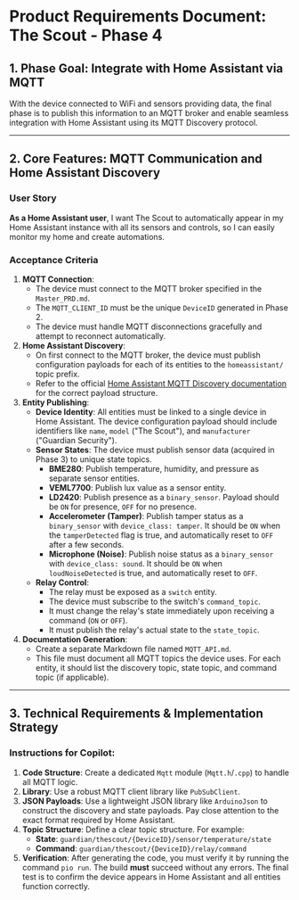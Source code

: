 # Product Requirements Document: The Scout - Phase 4

## 1. Phase Goal: Integrate with Home Assistant via MQTT

With the device connected to WiFi and sensors providing data, the final phase is to publish this information to an MQTT broker and enable seamless integration with Home Assistant using its MQTT Discovery protocol.

---

## 2. Core Features: MQTT Communication and Home Assistant Discovery

### User Story
**As a Home Assistant user**, I want The Scout to automatically appear in my Home Assistant instance with all its sensors and controls, so I can easily monitor my home and create automations.

### Acceptance Criteria
1.  **MQTT Connection**:
    * The device must connect to the MQTT broker specified in the `Master_PRD.md`.
    * The `MQTT_CLIENT_ID` must be the unique `DeviceID` generated in Phase 2.
    * The device must handle MQTT disconnections gracefully and attempt to reconnect automatically.
2.  **Home Assistant Discovery**:
    * On first connect to the MQTT broker, the device must publish configuration payloads for each of its entities to the `homeassistant/` topic prefix.
    * Refer to the official [Home Assistant MQTT Discovery documentation](https://www.home-assistant.io/integrations/mqtt/#mqtt-discovery) for the correct payload structure.
3.  **Entity Publishing**:
    * **Device Identity**: All entities must be linked to a single device in Home Assistant. The device configuration payload should include identifiers like `name`, `model` ("The Scout"), and `manufacturer` ("Guardian Security").
    * **Sensor States**: The device must publish sensor data (acquired in Phase 3) to unique state topics.
        * **BME280**: Publish temperature, humidity, and pressure as separate sensor entities.
        * **VEML7700**: Publish lux value as a sensor entity.
        * **LD2420**: Publish presence as a `binary_sensor`. Payload should be `ON` for presence, `OFF` for no presence.
        * **Accelerometer (Tamper)**: Publish tamper status as a `binary_sensor` with `device_class: tamper`. It should be `ON` when the `tamperDetected` flag is true, and automatically reset to `OFF` after a few seconds.
        * **Microphone (Noise)**: Publish noise status as a `binary_sensor` with `device_class: sound`. It should be `ON` when `loudNoiseDetected` is true, and automatically reset to `OFF`.
    * **Relay Control**:
        * The relay must be exposed as a `switch` entity.
        * The device must subscribe to the switch's `command_topic`.
        * It must change the relay's state immediately upon receiving a command (`ON` or `OFF`).
        * It must publish the relay's actual state to the `state_topic`.
4.  **Documentation Generation**:
    * Create a separate Markdown file named `MQTT_API.md`.
    * This file must document all MQTT topics the device uses. For each entity, it should list the discovery topic, state topic, and command topic (if applicable).

---

## 3. Technical Requirements & Implementation Strategy

### Instructions for Copilot:
1.  **Code Structure**: Create a dedicated `Mqtt` module (`Mqtt.h`/`.cpp`) to handle all MQTT logic.
2.  **Library**: Use a robust MQTT client library like `PubSubClient`.
3.  **JSON Payloads**: Use a lightweight JSON library like `ArduinoJson` to construct the discovery and state payloads. Pay close attention to the exact format required by Home Assistant.
4.  **Topic Structure**: Define a clear topic structure. For example:
    * **State**: `guardian/thescout/{DeviceID}/sensor/temperature/state`
    * **Command**: `guardian/thescout/{DeviceID}/relay/command`
5.  **Verification**: After generating the code, you must verify it by running the command `pio run`. The build **must** succeed without any errors. The final test is to confirm the device appears in Home Assistant and all entities function correctly.
